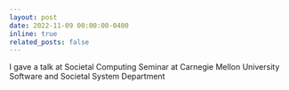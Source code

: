 ```yaml
---
layout: post
date: 2022-11-09 00:00:00-0400
inline: true
related_posts: false
---
```

I gave a talk at Societal Computing Seminar at Carnegie Mellon University Software and Societal System Department 